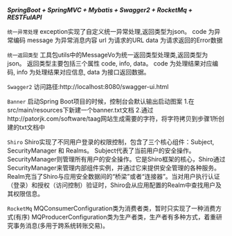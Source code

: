 **_SpringBoot + SpringMVC + Mybatis + Swagger2 + RocketMq + RESTFulAPI_**


`统一异常处理`
exception实现了自定义统一异常处理,返回类型为json。
code 为异常编码
message 为异常消息内容
url 为请求的URL
data 为请求返回的Error数据

`统一返回类型`
工具包utils中的MessageVo为统一返回类型处理类,返回类型为json。
返回类型主要包括三个属性 code, info, data。
code 为处理结果对应编码, 
info 为处理结果对应信息, 
data 为接口返回数据。

`Swagger2`
访问路径:http://localhost:8080/swagger-ui.html

`Banner`
启动Spring Boot项目的时候，控制台会默认输出启动图案
1.在src/main/resources下新建一个banner.txt文档 
2.通过http://patorjk.com/software/taag网站生成需要的字符，将字符拷贝到步骤1所创建的txt文档中

`Shiro`
Shiro实现了不同用户登录的权限控制，包含了三个核心组件：Subject, SecurityManager 和 Realms。
Subject代表了当前用户的安全操作。
SecurityManager则管理所有用户的安全操作。它是Shiro框架的核心，Shiro通过SecurityManager来管理内部组件实例，并通过它来提供安全管理的各种服务。
Realm充当了Shiro与应用安全数据间的“桥梁”或者“连接器”。当对用户执行认证（登录）和授权（访问控制）验证时，Shiro会从应用配置的Realm中查找用户及其权限信息。

`RocketMq`
MQConsumerConfiguration类为消费者类，暂时只实现了一种消费方式(有序)
MQProducerConfiguration类为生产者类，生产者有多种方式，着重研究事务消息(多用于跨系统转账交易)。
